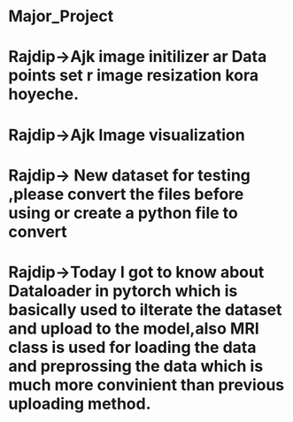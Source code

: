 # Major_Project
# Rajdip->Ajk image initilizer ar Data points set r image resization kora hoyeche.
# Rajdip->Ajk Image visualization 
# Rajdip-> New dataset for testing ,please convert the files before using or create a python file to convert
# Rajdip->Today I got to know about Dataloader in pytorch which is basically used to ilterate the dataset and upload to the model,also MRI class is used for loading the data and preprossing the data which is much more convinient than previous uploading method.

